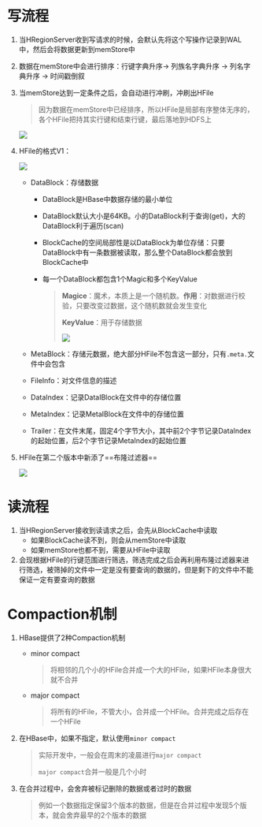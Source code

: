 # 写流程

1. 当HRegionServer收到写请求的时候，会默认先将这个写操作记录到WAL中，然后会将数据更新到memStore中

2. 数据在memStore中会进行排序：行键字典升序-> 列族名字典升序 -> 列名字典升序 -> 时间戳倒叙

3. 当memStore达到一定条件之后，会自动进行冲刷，冲刷出HFile

   > 因为数据在memStore中已经排序，所以HFile是局部有序整体无序的，各个HFile把持其实行键和结束行键，最后落地到HDFS上

   ![](https://note.youdao.com/yws/api/personal/file/635C4EE02FCE48779ACAEA041A704C18?method=download&shareKey=336079847c21a94a97e847c108effee5)

4. HFile的格式V1：

   ![](https://note.youdao.com/yws/api/personal/file/E146B74C114D41D49AB601816CEF3B16?method=download&shareKey=3e40c371c7f396a7f4027735e2e2031c)

   - DataBlock：存储数据

     - DataBlock是HBase中数据存储的最小单位

     - DataBlock默认大小是64KB。小的DataBlock利于查询(get)，大的DataBlock利于遍历(scan)

     - BlockCache的空间局部性是以DataBlock为单位存储：只要DataBlock中有一条数据被读取，那么整个DataBlock都会放到BlockCache中

     - 每一个DataBlock都包含1个Magic和多个KeyValue

       > **Magice**：魔术，本质上是一个随机数。**作用**：对数据进行校验，只要改变过数据，这个随机数就会发生变化
       >
       > **KeyValue**：用于存储数据
       >
       > ![](https://note.youdao.com/yws/api/personal/file/25041F414F0344478E39BE19F38F65BE?method=download&shareKey=b71bfddea308aeb0f5e1c7a903958794)

   - MetaBlock：存储元数据，绝大部分HFile不包含这一部分，只有`.meta.`文件中会包含

   - FileInfo：对文件信息的描述

   - DataIndex：记录DataIBlock在文件中的存储位置

   - MetaIndex：记录MetaIBlock在文件中的存储位置

   - Trailer：在文件末尾，固定4个字节大小，其中前2个字节记录DataIndex的起始位置，后2个字节记录MetaIndex的起始位置

5. HFile在第二个版本中新添了==布隆过滤器==

   ![](https://note.youdao.com/yws/api/personal/file/B5DB4F235A104C9D890922789C6E0D44?method=download&shareKey=e28faca694438c832fe77b81403eb3fa)



# 读流程

1. 当HRegionServer接收到读请求之后，会先从BlockCache中读取
   - 如果BlockCache读不到，则会从memStore中读取
   - 如果memStore也都不到，需要从HFile中读取
2. 会现根据HFile的行键范围进行筛选，筛选完成之后会再利用布隆过滤器来进行筛选，被筛掉的文件中一定是没有要查询的数据的，但是剩下的文件中不能保证一定有要查询的数据



# Compaction机制

1. HBase提供了2种Compaction机制

   - minor compact

     > 将相邻的几个小的HFile合并成一个大的HFile，如果HFile本身很大就不合并

   - major compact

     > 将所有的HFile，不管大小，合并成一个HFile。合并完成之后存在一个HFile

2. 在HBase中，如果不指定，默认使用`minor compact`

   > 实际开发中，一般会在周末的凌晨进行`major compact`
   >
   > `major compact`合并一般是几个小时

3. 在合并过程中，会舍弃被标记删除的数据或者过时的数据

   > 例如一个数据指定保留3个版本的数据，但是在合并过程中发现5个版本，就会舍弃最早的2个版本的数据


